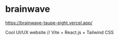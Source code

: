 # brainwave

https://brainwave-taupe-eight.vercel.app/

Cool UI/UX website // Vite + React.js + Tailwind CSS
